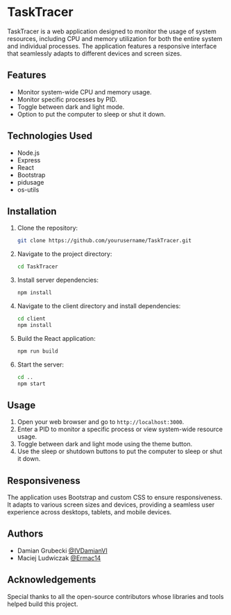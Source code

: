 # TaskTracer

TaskTracer is a web application designed to monitor the usage of system resources, including CPU and memory utilization for both the entire system and individual processes. The application features a responsive interface that seamlessly adapts to different devices and screen sizes.

## Features

- Monitor system-wide CPU and memory usage.
- Monitor specific processes by PID.
- Toggle between dark and light mode.
- Option to put the computer to sleep or shut it down.

## Technologies Used

- Node.js
- Express
- React
- Bootstrap
- pidusage
- os-utils

## Installation

1. Clone the repository:
    ```sh
    git clone https://github.com/yourusername/TaskTracer.git
    ```
2. Navigate to the project directory:
    ```sh
    cd TaskTracer
    ```
3. Install server dependencies:
    ```sh
    npm install
    ```
4. Navigate to the client directory and install dependencies:
    ```sh
    cd client
    npm install
    ```
5. Build the React application:
    ```sh
    npm run build
    ```
6. Start the server:
    ```sh
    cd ..
    npm start
    ```

## Usage

1. Open your web browser and go to `http://localhost:3000`.
2. Enter a PID to monitor a specific process or view system-wide resource usage.
3. Toggle between dark and light mode using the theme button.
4. Use the sleep or shutdown buttons to put the computer to sleep or shut it down.

## Responsiveness

The application uses Bootstrap and custom CSS to ensure responsiveness. It adapts to various screen sizes and devices, providing a seamless user experience across desktops, tablets, and mobile devices.

## Authors

- Damian Grubecki [@IVDamianVI](https://github.com/ivdamianvi)
- Maciej Ludwiczak [@Ermac14](https://github.com/ermac14)

## Acknowledgements

Special thanks to all the open-source contributors whose libraries and tools helped build this project.
